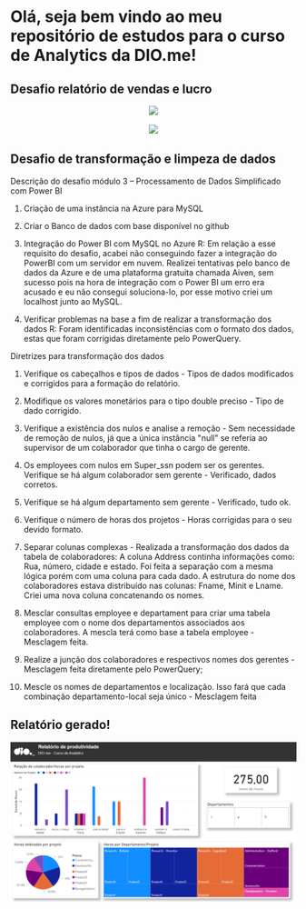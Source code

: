 # Olá, seja bem vindo ao meu repositório de estudos para o curso de Analytics da DIO.me!

## Desafio relatório de vendas e lucro
<p align="center">
  <img witdh="470" src="DIO.me - PowerBI/Report de Vendas/src/Relatório de vendas.png">
</p>
<p align="center">
  <img witdh="470" src="DIO.me - PowerBI/Report de Vendas/src/Relatório de lucro.png">
</p>

## Desafio de transformação e limpeza de dados
Descrição do desafio módulo 3 – Processamento de Dados Simplificado com Power BI

1. Criação de uma instância na Azure para MySQL
2. Criar o Banco de dados com base disponível no github
3. Integração do Power BI com MySQL no Azure
   R: Em relação a esse requisito do desafio, acabei não conseguindo fazer a integração do PowerBI com um servidor em nuvem.
   Realizei tentativas pelo banco de dados da Azure e de uma plataforma gratuita chamada Aiven, sem sucesso pois na hora de integração com o Power BI um erro era acusado e eu não consegui soluciona-lo, por esse motivo criei um localhost junto ao MySQL.

4. Verificar problemas na base a fim de realizar a transformação dos dados
   R: Foram identificadas inconsistências com o formato dos dados, estas que foram corrigidas diretamente pelo PowerQuery.

Diretrizes para transformação dos dados

1. Verifique os cabeçalhos e tipos de dados - Tipos de dados modificados e corrigidos para a formação do relatório.

2. Modifique os valores monetários para o tipo double preciso - Tipo de dado corrigido.

3. Verifique a existência dos nulos e analise a remoção - Sem necessidade de remoção de nulos, já que a única instância "null" se referia ao supervisor de um colaborador que tinha o cargo de gerente.

4. Os employees com nulos em Super_ssn podem ser os gerentes. Verifique se há algum colaborador sem gerente - Verificado, dados corretos.

5. Verifique se há algum departamento sem gerente - Verificado, tudo ok.

6. Verifique o número de horas dos projetos - Horas corrigidas para o seu devido formato.

7. Separar colunas complexas -  Realizada a transformação dos dados da tabela de colaboradores: A coluna Address continha informações como: Rua, número, cidade e estado. Foi feita a separação
com a mesma lógica porém com uma coluna para cada dado. A estrutura do nome dos colaboradores estava distribuído nas colunas: Fname, Minit e Lname. Criei uma nova coluna concatenando os nomes.

8. Mesclar consultas employee e departament para criar uma tabela employee com o nome dos departamentos associados aos colaboradores. A mescla terá como base a tabela employee - Mesclagem feita.

9. Realize a junção dos colaboradores e respectivos nomes dos gerentes - Mesclagem feita diretamente pelo PowerQuery;

10. Mescle os nomes de departamentos e localização. Isso fará que cada combinação departamento-local seja único - Mesclagem feita

## Relatório gerado!
<p align="center">
  <img witdh="470" src="DIO.me - PowerBI/Transformação e limpeza de dados/src/transformacao.png">
</p>
